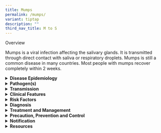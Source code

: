 ```yaml
---
title: Mumps
permalink: /mumps/
variant: tiptap
description: ""
third_nav_title: M to S
---
```

<p>Overview</p>
<p>Mumps is a viral infection affecting the salivary glands. It is transmitted
through direct contact with saliva or respiratory droplets. Mumps is still
a common disease in many countries. Most people with mumps recover completely
within 2 weeks.</p>
<div data-type="detailGroup" class="isomer-accordion isomer-accordion-white">
<details class="isomer-details">
<summary><strong>Disease Epidemiology</strong>
</summary>
<div data-type="detailsContent" class="isomer-details-content">
<p>Mumps occurs worldwide and usually affects children and young adults.
In countries that have included mumps vaccination in their immunisation
programmes, the incidence of mumps has declined significantly. Humans are
the only known reservoirs of the infection.</p>
<p>In Singapore, mumps vaccination has been included as part of the National
Childhood Immunisation Programme since January 1990, when the monovalent
measles vaccine was replaced by the trivalent measles, mumps, rubella (MMR)
vaccine. In 1999 and 2000, there was a significant increase in the number
of cases due to the low protective efficacy of vaccines containing the
Rubini strain, which had been used in the years 1993-1995. Following the
resurgence in cases, a more efficacious vaccine replaced the Rubini strain-containing
vaccine. Since then, the incidence of mumps has declined rapidly and remained
low since 2010.</p>
</div>
</details>
<details class="isomer-details">
<summary><strong>Pathogen(s)</strong>
</summary>
<div data-type="detailsContent" class="isomer-details-content">
<p>Mumps virus</p>
</div>
</details>
<details class="isomer-details">
<summary><strong>Transmission</strong>
</summary>
<div data-type="detailsContent" class="isomer-details-content">
<p>Mumps is transmitted by droplet spread and direct or indirect (via fomites)
contact with respiratory droplets and saliva of an infected person.</p>
<p><strong>Incubation period:</strong> Typically 16 to 18 days, range of 12
to 25 days</p>
<p><strong>Infectious period:</strong> 1 week before and up to 9 days after
the onset of parotitis</p>
</div>
</details>
<details class="isomer-details">
<summary><strong>Clinical Features</strong>
</summary>
<div data-type="detailsContent" class="isomer-details-content">
<p>About 30% of cases may present with a mild respiratory tract infection
with no apparent salivary gland swelling or a subclinical infection. Typically,
mumps begins with a prodrome of malaise, headache, fever and anorexia lasting
2-3 days. This is followed by pain and swelling in one or both parotid
glands (or other salivary glands), increasing for 2-3 days, then resolving
over 1 week. Epididymoorchitis, usually unilateral, is the most common
complication occurring in approximately 15-30% post pubertal males, typically
5-10 days after onset of parotitis. Other complications include oophoritis,
meningoencephalitis and sensorineural hearing loss.</p>
<p>Differentials for parotid gland swelling include bacterial parotitis,
other viral parotitis (parainfluenza, influenza, coxsackievirus), viral
lymphadenitis, parotid calculus or tumour. Bilateral parotid swelling can
be seen in children with HIV infection.</p>
</div>
</details>
<details class="isomer-details">
<summary><strong>Risk Factors</strong>
</summary>
<div data-type="detailsContent" class="isomer-details-content">
<p>Young infants (&lt; 12 months old), elderly persons (&gt; 65 years old),
unvaccinated or partially vaccinated pregnant women, and immunocompromised
or immunosuppressed persons.</p>
</div>
</details>
<details class="isomer-details">
<summary><strong>Diagnosis</strong>
</summary>
<div data-type="detailsContent" class="isomer-details-content">
<p>Mumps infection is diagnosed when a laboratory test detects mumps virus
from clinical specimen (e.g. nasopharyngeal swabs/aspirates, saliva, blood,
urine and CSF) through PCR/virus culture, or in serum samples via serology.</p>
</div>
</details>
<details class="isomer-details">
<summary><strong>Treatment and Management</strong>
</summary>
<div data-type="detailsContent" class="isomer-details-content">
<p>There is no specific antiviral therapy. Treatment is symptomatic.</p>
<p>Susceptible contacts should receive MMR vaccination.</p>
</div>
</details>
<details class="isomer-details">
<summary><strong>Precaution, Prevention and Control</strong>
</summary>
<div data-type="detailsContent" class="isomer-details-content">
<p>Standard and droplet precautions apply in the healthcare settings. Infected
individuals should stay away from school or the workplace for 5-9 days
from the onset of parotid swelling.</p>
<p>Vaccination is the main preventive measure against mumps (see Public Health
Resources section). Currently under the National Childhood Immunisation
Schedule, the MMR first dose is given at 12 months and the second dose
at 15-18 months.</p>
<p>In an outbreak setting, exposed individuals who are unvaccinated may need
to be quarantined from 12 to 25 days after exposure.</p>
</div>
</details>
<details class="isomer-details">
<summary><strong>Notification</strong>
</summary>
<div data-type="detailsContent" class="isomer-details-content">
<p>Mumps is a notifiable disease under the Infectious Diseases Act.</p>
<ul data-tight="true" class="tight">
<li>
<p>Who should notify:</p>
<ul data-tight="true" class="tight">
<li>
<p>Medical practitioners</p>
</li>
<li>
<p>Laboratories</p>
</li>
</ul>
</li>
<li>
<p>When to notify:</p>
<ul data-tight="true" class="tight">
<li>
<p>Medical practitioners – on clinical suspicion</p>
</li>
<li>
<p>Laboratories – upon laboratory confirmation</p>
</li>
</ul>
</li>
<li>
<p>How to notify:</p>
<ul data-tight="true" class="tight">
<li>
<p>Submit MD13 Notification of Infectious Diseases Form via CDLENS (<a rel="noopener noreferrer nofollow" target="_blank">http://www.cdlens.moh.gov.sg</a>)
or fax (6221-5528/38/67)</p>
</li>
</ul>
</li>
<li>
<p>Timeline on notification:</p>
<ul data-tight="true" class="tight">
<li>
<p>As soon as possible. No later than 72 hours</p>
</li>
</ul>
</li>
</ul>
</div>
</details>
<details class="isomer-details">
<summary><strong>Resources</strong>
</summary>
<div data-type="detailsContent" class="isomer-details-content">
<p>Please refer to the <u>MOH Weekly Infectious Diseases Bulletin </u>for
the numbers of confirmed mumps cases in Singapore.</p>
<p>For more information on mumps, please refer to the <a href="https://www.who.int/teams/health-product-policy-and-standards/standards-and-specifications/norms-and-standards/vaccine-standardization/mumps" rel="noopener noreferrer nofollow" target="_blank">WHO</a> and
<a href="https://www.cdc.gov/mumps/about/index.html" rel="noopener noreferrer nofollow" target="_blank">CDC</a>website.</p>
<p>For more information on the vaccination for mumps (MMR vaccine), please
refer to the <a href="https://www.healthhub.sg/a-z/medications/measles-mumps-rubella-mmr-vaccine" rel="noopener noreferrer nofollow" target="_blank">HealthHub</a> website.</p>
<p>For general travel advisory, please refer to <a href="https://www.moh.gov.sg/diseases-updates/health-advisory-for-travellers" rel="noopener noreferrer nofollow" target="_blank">Health Advisory for Travellers</a>.</p>
</div>
</details>
</div>
<p></p>